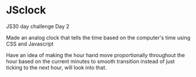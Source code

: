 # JSclock

JS30 day challenge Day 2

Made an analog clock that tells the time based on the computer's time using CSS and Javascript

Have an idea of making the hour hand move proportionally throughout the hour based on the current minutes to smooth transition instead of just ticking to the next hour, will look into that.
